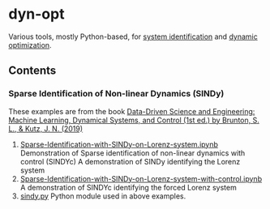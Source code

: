 # dyn-opt
Various tools, mostly Python-based, for [system identification][2] and [dynamic optimization][3].

## Contents

### Sparse Identification of Non-linear Dynamics (SINDy)

These examples are from the book [Data-Driven Science and Engineering: Machine Learning, Dynamical Systems, and Control (1st ed.) by Brunton, S. L., & Kutz, J. N. (2019)][1]

1. [Sparse-Identification-with-SINDy-on-Lorenz-system.ipynb](Sparse-Identification-with-SINDy-on-Lorenz-system.ipynb) Demonstration of Sparse identification of non-linear dynamics with control (SINDYc)
  A demonstration of SINDy identifying the Lorenz system 
2. [Sparse-Identification-with-SINDy-on-Lorenz-system-with-control.ipynb](Sparse-Identification-with-SINDy-on-Lorenz-system-with-control.ipynb)
  A demonstration of SINDYc identifying the forced Lorenz system
3. [sindy.py](sindy.py) Python module used in above examples.

[1]: http://www.databookuw.com
[2]: https://en.wikipedia.org/wiki/System_identification
[3]: https://en.wikipedia.org/wiki/Control_(optimal_control_theory)
